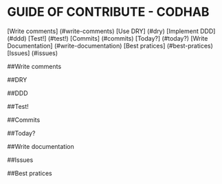 # GUIDE OF CONTRIBUTE - CODHAB

[Write comments] (#write-comments)
[Use DRY] (#dry)
[Implement DDD] (#ddd)
[Test!] (#test!)
[Commits] (#commits)
[Today?] (#today?)
[Write Documentation] (#write-documentation)
[Best pratices] (#best-pratices)
[Issues] (#issues)

##Write comments

##DRY

##DDD

##Test!

##Commits

##Today?

##Write documentation

##Issues

##Best pratices

